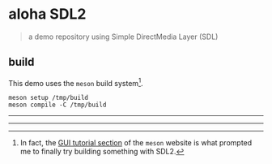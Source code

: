 # aloha SDL2
> a demo repository using Simple DirectMedia Layer (SDL)

## build
This demo uses the `meson` build system[^i].
```
meson setup /tmp/build
meson compile -C /tmp/build
```
_____________

[meson-gui-tutorial]: https://mesonbuild.com/GuiTutorial.html

_____________
[^i]: In fact, the [GUI tutorial section][meson-gui-tutorial] of the
  `meson` website is what prompted me to finally try building something
  with SDL2.
